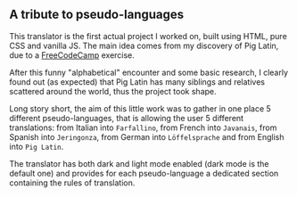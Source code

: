 ## A tribute to pseudo-languages

This translator is the first actual project I worked on, built using HTML, pure CSS and vanilla JS. The main idea comes from my discovery of Pig Latin, due to a [FreeCodeCamp](https://www.freecodecamp.org/) exercise.

After this funny "alphabetical" encounter and some basic research, I clearly found out (as expected) that Pig Latin has many siblings and relatives scattered around the world, thus the project took shape.

Long story short, the aim of this little work was to gather in one place 5 different pseudo-languages, that is allowing the user 5 different translations: from Italian into `Farfallino`, from French into `Javanais`, from Spanish into `Jeringonza`, from German into `Löffelsprache` and from English into `Pig Latin`.

The translator has both dark and light mode enabled (dark mode is the default one) and provides for each pseudo-language a dedicated section containing the rules of translation.
